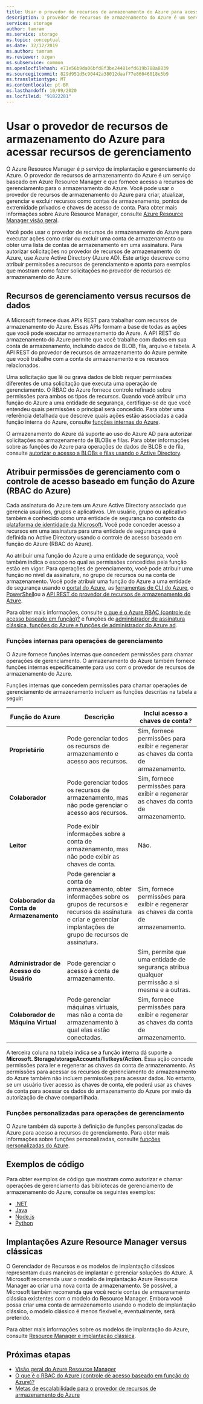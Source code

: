 ```yaml
---
title: Usar o provedor de recursos de armazenamento do Azure para acessar recursos de gerenciamento
description: O provedor de recursos de armazenamento do Azure é um serviço que fornece acesso a recursos de gerenciamento para o armazenamento do Azure. Você pode usar o provedor de recursos de armazenamento do Azure para criar, atualizar, gerenciar e excluir recursos como contas de armazenamento, pontos de extremidade privados e chaves de acesso de conta.
services: storage
author: tamram
ms.service: storage
ms.topic: conceptual
ms.date: 12/12/2019
ms.author: tamram
ms.reviewer: ozgun
ms.subservice: common
ms.openlocfilehash: e71e56b9da06bfd8f3be24481efd619b788a8839
ms.sourcegitcommit: 829d951d5c90442a38012daaf77e86046018e5b9
ms.translationtype: MT
ms.contentlocale: pt-BR
ms.lasthandoff: 10/09/2020
ms.locfileid: "91822281"
---
```

# <a name="use-the-azure-storage-resource-provider-to-access-management-resources"></a>Usar o provedor de recursos de armazenamento do Azure para acessar recursos de gerenciamento

O Azure Resource Manager é p serviço de implantação e gerenciamento do Azure. O provedor de recursos de armazenamento do Azure é um serviço baseado em Azure Resource Manager e que fornece acesso a recursos de gerenciamento para o armazenamento do Azure. Você pode usar o provedor de recursos de armazenamento do Azure para criar, atualizar, gerenciar e excluir recursos como contas de armazenamento, pontos de extremidade privados e chaves de acesso de conta. Para obter mais informações sobre Azure Resource Manager, consulte [Azure Resource Manager visão geral](/azure/azure-resource-manager/resource-group-overview).

Você pode usar o provedor de recursos de armazenamento do Azure para executar ações como criar ou excluir uma conta de armazenamento ou obter uma lista de contas de armazenamento em uma assinatura. Para autorizar solicitações no provedor de recursos de armazenamento do Azure, use Azure Active Directory (Azure AD). Este artigo descreve como atribuir permissões a recursos de gerenciamento e aponta para exemplos que mostram como fazer solicitações no provedor de recursos de armazenamento do Azure.

## <a name="management-resources-versus-data-resources"></a>Recursos de gerenciamento versus recursos de dados

A Microsoft fornece duas APIs REST para trabalhar com recursos de armazenamento do Azure. Essas APIs formam a base de todas as ações que você pode executar no armazenamento do Azure. A API REST do armazenamento do Azure permite que você trabalhe com dados em sua conta de armazenamento, incluindo dados de BLOB, fila, arquivo e tabela. A API REST do provedor de recursos de armazenamento do Azure permite que você trabalhe com a conta de armazenamento e os recursos relacionados.

Uma solicitação que lê ou grava dados de blob requer permissões diferentes de uma solicitação que executa uma operação de gerenciamento. O RBAC do Azure fornece controle refinado sobre permissões para ambos os tipos de recursos. Quando você atribuir uma função do Azure a uma entidade de segurança, certifique-se de que você entendeu quais permissões o principal será concedido. Para obter uma referência detalhada que descreve quais ações estão associadas a cada função interna do Azure, consulte [funções internas do Azure](../../role-based-access-control/built-in-roles.md).

O armazenamento do Azure dá suporte ao uso do Azure AD para autorizar solicitações no armazenamento de BLOBs e filas. Para obter informações sobre as funções do Azure para operações de dados de BLOB e de fila, consulte [autorizar o acesso a BLOBs e filas usando o Active Directory](storage-auth-aad.md).

## <a name="assign-management-permissions-with-azure-role-based-access-control-azure-rbac"></a>Atribuir permissões de gerenciamento com o controle de acesso baseado em função do Azure (RBAC do Azure)

Cada assinatura do Azure tem um Azure Active Directory associado que gerencia usuários, grupos e aplicativos. Um usuário, grupo ou aplicativo também é conhecido como uma entidade de segurança no contexto da [plataforma de identidade da Microsoft](/azure/active-directory/develop/). Você pode conceder acesso a recursos em uma assinatura para uma entidade de segurança que é definida no Active Directory usando o controle de acesso baseado em função do Azure (RBAC do Azure).

Ao atribuir uma função do Azure a uma entidade de segurança, você também indica o escopo no qual as permissões concedidas pela função estão em vigor. Para operações de gerenciamento, você pode atribuir uma função no nível da assinatura, no grupo de recursos ou na conta de armazenamento. Você pode atribuir uma função do Azure a uma entidade de segurança usando o [portal do Azure](https://portal.azure.com/), as [ferramentas de CLI do Azure](../../cli-install-nodejs.md), o [PowerShell](/powershell/azure/)ou a [API REST do provedor de recursos de armazenamento do Azure](/rest/api/storagerp).

Para obter mais informações, consulte [o que é o Azure RBAC (controle de acesso baseado em função)?](../../role-based-access-control/overview.md) e funções de [administrador de assinatura clássica, funções do Azure e funções de administrador do Azure ad](../../role-based-access-control/rbac-and-directory-admin-roles.md).

### <a name="built-in-roles-for-management-operations"></a>Funções internas para operações de gerenciamento

O Azure fornece funções internas que concedem permissões para chamar operações de gerenciamento. O armazenamento do Azure também fornece funções internas especificamente para uso com o provedor de recursos de armazenamento do Azure.

Funções internas que concedem permissões para chamar operações de gerenciamento de armazenamento incluem as funções descritas na tabela a seguir:

|    Função do Azure    |    Descrição    |    Inclui acesso a chaves de conta?    |
|---------------------------------|------------------------------------------------------------------------------------------------------------------------------------------------------------------------|---------------------------------------------------------------------------------------|
| **Proprietário** | Pode gerenciar todos os recursos de armazenamento e acesso aos recursos.  | Sim, fornece permissões para exibir e regenerar as chaves da conta de armazenamento. |
| **Colaborador**  | Pode gerenciar todos os recursos de armazenamento, mas não pode gerenciar o acesso aos recursos. | Sim, fornece permissões para exibir e regenerar as chaves da conta de armazenamento. |
| **Leitor** | Pode exibir informações sobre a conta de armazenamento, mas não pode exibir as chaves de conta. | Não. |
| **Colaborador da Conta de Armazenamento** | Pode gerenciar a conta de armazenamento, obter informações sobre os grupos de recursos e recursos da assinatura e criar e gerenciar implantações de grupo de recursos de assinatura. | Sim, fornece permissões para exibir e regenerar as chaves da conta de armazenamento. |
| **Administrador de Acesso do Usuário** | Pode gerenciar o acesso à conta de armazenamento.   | Sim, permite que uma entidade de segurança atribua qualquer permissão a si mesma e a outras. |
| **Colaborador de Máquina Virtual** | Pode gerenciar máquinas virtuais, mas não a conta de armazenamento à qual elas estão conectadas.   | Sim, fornece permissões para exibir e regenerar as chaves da conta de armazenamento. |

A terceira coluna na tabela indica se a função interna dá suporte a **Microsoft. Storage/storageAccounts/listkeys/Action**. Essa ação concede permissões para ler e regenerar as chaves da conta de armazenamento. As permissões para acessar os recursos de gerenciamento de armazenamento do Azure também não incluem permissões para acessar dados. No entanto, se um usuário tiver acesso às chaves de conta, ele poderá usar as chaves de conta para acessar os dados do armazenamento do Azure por meio da autorização de chave compartilhada.

### <a name="custom-roles-for-management-operations"></a>Funções personalizadas para operações de gerenciamento

O Azure também dá suporte à definição de funções personalizadas do Azure para acesso a recursos de gerenciamento. Para obter mais informações sobre funções personalizadas, consulte [funções personalizadas do Azure](../../role-based-access-control/custom-roles.md).

## <a name="code-samples"></a>Exemplos de código

Para obter exemplos de código que mostram como autorizar e chamar operações de gerenciamento das bibliotecas de gerenciamento de armazenamento do Azure, consulte os seguintes exemplos:

- [.NET](https://github.com/Azure-Samples/storage-dotnet-resource-provider-getting-started)
- [Java](https://github.com/Azure-Samples/storage-java-manage-storage-accounts)
- [Node.js](https://github.com/Azure-Samples/storage-node-resource-provider-getting-started)
- [Python](https://github.com/Azure-Samples/storage-python-manage)

## <a name="azure-resource-manager-versus-classic-deployments"></a>Implantações Azure Resource Manager versus clássicas

O Gerenciador de Recursos e os modelos de implantação clássicos representam duas maneiras de implantar e gerenciar soluções do Azure. A Microsoft recomenda usar o modelo de implantação Azure Resource Manager ao criar uma nova conta de armazenamento. Se possível, a Microsoft também recomenda que você recrie contas de armazenamento clássica existentes com o modelo do Resource Manager. Embora você possa criar uma conta de armazenamento usando o modelo de implantação clássico, o modelo clássico é menos flexível e, eventualmente, será preterido.

Para obter mais informações sobre os modelos de implantação do Azure, consulte [Resource Manager e implantação clássica](../../azure-resource-manager/management/deployment-models.md).

## <a name="next-steps"></a>Próximas etapas

- [Visão geral do Azure Resource Manager](/azure/azure-resource-manager/resource-group-overview)
- [O que é o RBAC do Azure (controle de acesso baseado em função do Azure)?](../../role-based-access-control/overview.md)
- [Metas de escalabilidade para o provedor de recursos de armazenamento do Azure](scalability-targets-resource-provider.md)
